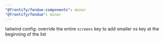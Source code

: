 ```yaml
---
"@frontify/fondue-components": minor
"@frontify/fondue": minor
---
```


tailwind config: override the entire `screens` key to add smaller xs key at the beginning of the list
